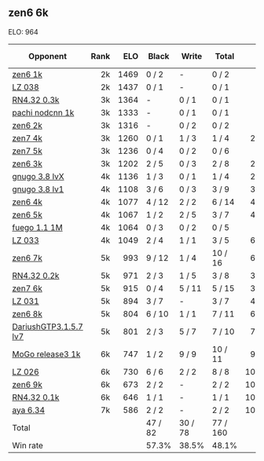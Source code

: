 ## zen6 6k ##

ELO: 964

Opponent | Rank | ELO | Black | Write | Total | Win rate
---------|-----:|----:|-------|-------|-------|-------:
[zen6 1k](zen6%201k.md) | 2k | 1469 | 0 / 2 | - | 0 / 2 | 0.0%
[LZ 038](LZ%20038.md) | 2k | 1437 | 0 / 1 | - | 0 / 1 | 0.0%
[RN4.32 0.3k](RN4.32%200.3k.md) | 3k | 1364 | - | 0 / 1 | 0 / 1 | 0.0%
[pachi nodcnn 1k](pachi%20nodcnn%201k.md) | 3k | 1333 | - | 0 / 1 | 0 / 1 | 0.0%
[zen6 2k](zen6%202k.md) | 3k | 1316 | - | 0 / 2 | 0 / 2 | 0.0%
[zen7 4k](zen7%204k.md) | 3k | 1260 | 0 / 1 | 1 / 3 | 1 / 4 | 25.0%
[zen7 5k](zen7%205k.md) | 3k | 1236 | 0 / 4 | 0 / 2 | 0 / 6 | 0.0%
[zen6 3k](zen6%203k.md) | 3k | 1202 | 2 / 5 | 0 / 3 | 2 / 8 | 25.0%
[gnugo 3.8 lvX](gnugo%203.8%20lvX.md) | 4k | 1136 | 1 / 3 | 0 / 1 | 1 / 4 | 25.0%
[gnugo 3.8 lv1](gnugo%203.8%20lv1.md) | 4k | 1108 | 3 / 6 | 0 / 3 | 3 / 9 | 33.3%
[zen6 4k](zen6%204k.md) | 4k | 1077 | 4 / 12 | 2 / 2 | 6 / 14 | 42.9%
[zen6 5k](zen6%205k.md) | 4k | 1067 | 1 / 2 | 2 / 5 | 3 / 7 | 42.9%
[fuego 1.1 1M](fuego%201.1%201M.md) | 4k | 1064 | 0 / 3 | 0 / 2 | 0 / 5 | 0.0%
[LZ 033](LZ%20033.md) | 4k | 1049 | 2 / 4 | 1 / 1 | 3 / 5 | 60.0%
[zen6 7k](zen6%207k.md) | 5k | 993 | 9 / 12 | 1 / 4 | 10 / 16 | 62.5%
[RN4.32 0.2k](RN4.32%200.2k.md) | 5k | 971 | 2 / 3 | 1 / 5 | 3 / 8 | 37.5%
[zen7 6k](zen7%206k.md) | 5k | 915 | 0 / 4 | 5 / 11 | 5 / 15 | 33.3%
[LZ 031](LZ%20031.md) | 5k | 894 | 3 / 7 | - | 3 / 7 | 42.9%
[zen6 8k](zen6%208k.md) | 5k | 804 | 6 / 10 | 1 / 1 | 7 / 11 | 63.6%
[DariushGTP3.1.5.7 lv7](DariushGTP3.1.5.7%20lv7.md) | 5k | 801 | 2 / 3 | 5 / 7 | 7 / 10 | 70.0%
[MoGo release3 1k](MoGo%20release3%201k.md) | 6k | 747 | 1 / 2 | 9 / 9 | 10 / 11 | 90.9%
[LZ 026](LZ%20026.md) | 6k | 730 | 6 / 6 | 2 / 2 | 8 / 8 | 100.0%
[zen6 9k](zen6%209k.md) | 6k | 673 | 2 / 2 | - | 2 / 2 | 100.0%
[RN4.32 0.1k](RN4.32%200.1k.md) | 6k | 646 | 1 / 1 | - | 1 / 1 | 100.0%
[aya 6.34](aya%206.34.md) | 7k | 586 | 2 / 2 | - | 2 / 2 | 100.0%
Total | | | 47 / 82 | 30 / 78 | 77 / 160 | 
Win rate| | | 57.3% | 38.5% | 48.1% | 
